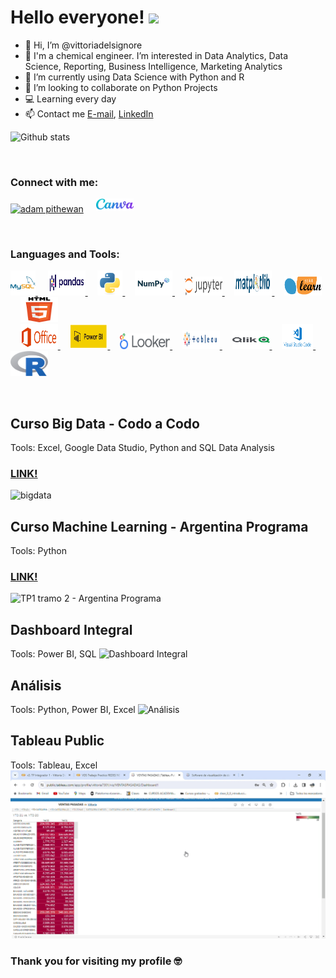 <h1> Hello everyone! <img src = "https://raw.githubusercontent.com/MartinHeinz/MartinHeinz/master/wave.gif" width = 30px> </h1>
<p align='center'>
</p>

- 👋 Hi, I’m @vittoriadelsignore
- 👀 I'm a chemical engineer. I’m interested in Data Analytics, Data Science, Reporting, Business Intelligence, Marketing Analytics
- 🌱 I’m currently using Data Science with Python and R
- 💞️ I’m looking to collaborate on Python Projects
- 💻 Learning every day
- 📫 Contact me [E-mail](mailto:vdelsignore@gmail.com), [LinkedIn](https://www.linkedin.com/in/vittoriadelsignore/)

![Github stats](https://github-readme-stats.vercel.app/api?username=vittoriadelsignore)


<br>

<h3 align="left">Connect with me:</h3>
<p align="left">
  <a href="https://www.linkedin.com/in/vittoriadelsignore/" target="blank"><img align="center"
      src="https://raw.githubusercontent.com/rahuldkjain/github-profile-readme-generator/master/src/images/icons/Social/linked-in-alt.svg"
      alt="adam pithewan" height="30" width="40" /></a>
      &nbsp&nbsp&nbsp <a href="https://vittoriadelsignore.my.canva.site/about" target="_blank" rel="noreferrer"> <img
      src="https://github.com/vittoriadelsignore/vittoriadelsignore/blob/main/Canva_Logo.svg.png"
      alt="canva" width="60" height="20" /> </a>
</p>

<br>

<h3 align="left">Languages and Tools:</h3>
<p align="left"> <a href="https://developer.android.com" target="_blank" rel="noreferrer"> 
<a href="https://www.mysql.com/" target="_blank" rel="noreferrer"> <img
      src="https://raw.githubusercontent.com/devicons/devicon/master/icons/mysql/mysql-original-wordmark.svg"
      alt="mysql" width="40" height="40" /> </a> 
      &nbsp&nbsp&nbsp <a href="https://pandas.pydata.org/" target="_blank" rel="noreferrer"> <img
      src="https://github.com/vittoriadelsignore/vittoriadelsignore/blob/main/pandas.png"
      alt="pandas" width="60" height="40" /> </a>  
      &nbsp&nbsp&nbsp <a href="https://www.python.org" target="_blank" rel="noreferrer"> <img
      src="https://raw.githubusercontent.com/devicons/devicon/master/icons/python/python-original.svg" alt="python"
      width="40" height="40" /> </a>  
      &nbsp&nbsp&nbsp <a href="https://www.numpy.org" target="_blank" rel="noreferrer"> <img
      src="https://github.com/vittoriadelsignore/vittoriadelsignore/blob/main/Logo%20Numpy.png" alt="numpy"
      width="60" height="40" /> </a>  
      &nbsp&nbsp&nbsp <a href="https://www.jupyter.org" target="blank" rel="noreferrer"> <img
      src="https://github.com/vittoriadelsignore/vittoriadelsignore/blob/main/Jupyter.svg" alt="jupyter"
      width="60" height="30" /> </a> 
      &nbsp&nbsp&nbsp <a href="https://www.matplotlib.org" target="_blank" rel="noreferrer"> <img
      src="https://github.com/vittoriadelsignore/vittoriadelsignore/blob/main/Matplotlib.svg" alt="matplotlib"
      width="60" height="40" /> </a> 
      &nbsp&nbsp&nbsp <a href="https://www.scikit-learn.org" target="_blank" rel="noreferrer"> <img
      src="https://github.com/vittoriadelsignore/vittoriadelsignore/blob/main/scikit-learn-logo-small.png" alt="scikit-learn"
      width="60" height="30" /> </a> 
      &nbsp&nbsp&nbsp <a href="https://www.lenguajehtml.com" target="_blank" rel="noreferrer"> <img
      src="https://github.com/vittoriadelsignore/vittoriadelsignore/blob/main/html.png" alt="html"
      width="60" height="40" /> </a> 
      <br>
      &nbsp&nbsp&nbsp <a href="https://www.office.com" target="_blank" rel="noreferrer"> <img
      src="https://github.com/vittoriadelsignore/vittoriadelsignore/blob/main/Office%20Logo.png" alt="Office"
      width="60" height="40" /> </a> 
      &nbsp&nbsp&nbsp <a href="https://powerbi.microsoft.com/es-es/" target="_blank" rel="noreferrer"> <img
      src="https://github.com/vittoriadelsignore/vittoriadelsignore/blob/main/Power%20BI%20Logo.png" alt="Power BI"
      width="60" height="40" /> </a> 
      &nbsp&nbsp&nbsp <a href="https://lookerstudio.google.com/u/0/navigation/reporting" target="_blank" rel="noreferrer"> <img
      src="https://github.com/vittoriadelsignore/vittoriadelsignore/blob/main/Looker%20Logo.png" alt="Looker Studio"
      width="80" height="25" /> </a> 
      &nbsp&nbsp&nbsp <a href="https://www.tableau.com/" target="_blank" rel="noreferrer"> <img
      src="https://github.com/vittoriadelsignore/vittoriadelsignore/blob/main/Tableau%20Logo.png" alt="Tableau"
      width="60" height="30" /> </a> 
      &nbsp&nbsp&nbsp <a href="https://www.qlik.com/us" target="_blank" rel="noreferrer"> <img
      src="https://github.com/vittoriadelsignore/vittoriadelsignore/blob/main/Qlik%20Logo.png" alt="Qlik"
      width="60" height="30" /> </a> 
      &nbsp&nbsp&nbsp <a href="https://code.visualstudio.com/" target="_blank" rel="noreferrer"> <img
      src="https://github.com/vittoriadelsignore/vittoriadelsignore/blob/main/VSC%20Logo.png" alt="Visual Studio Code"
      width="50" height="40" /> </a>
      &nbsp&nbsp&nbsp <a href="https://www.r-project.org/" target="_blank" rel="noreferrer"> <img
      src="https://github.com/vittoriadelsignore/vittoriadelsignore/blob/main/Logo%20R.png" alt="R"
      width="60" height="40" /> </a>
</p>

<br>
  
## Curso Big Data - Codo a Codo 
Tools: Excel, Google Data Studio, Python and SQL Data Analysis 
### [LINK!](https://deepnote.com/@vittoriadelsignore/TP-Final-Integrador-VDS-c04b03e7-afb4-45d4-99ac-cc965e6430ce)
![bigdata](https://github.com/vittoriadelsignore/vittoriadelsignore/blob/main/TP%20Final%20gif.gif)
  
## Curso Machine Learning - Argentina Programa 
Tools: Python
### [LINK!](https://github.com/vittoriadelsignore/CURSO_ARGENTINA_PROGRAMA/blob/master/TRAMO%202/v3.%20TP%20Integrador%201%20-%20Vittoria%20Del%20Signore%20(Individual)%20.ipynb)
![TP1 tramo 2 - Argentina Programa](https://github.com/vittoriadelsignore/CURSO_ARGENTINA_PROGRAMA/blob/master/TRAMO%202/v3.%20TP%20Integrador%201%20-%20Vittoria%20Del%20Signore%20(Individual)%20.ipynb%20-%20Colaboratory%20-%20Google%20Chrome%202024-02-12%2022-28-49.gif)

## Dashboard Integral
Tools: Power BI, SQL
![Dashboard Integral](https://github.com/vittoriadelsignore/Dashboard-Integral/blob/master/MDW%20-%20PowerPoint%202024-02-14%2018-44-10.gif)

## Análisis 
Tools: Python, Power BI, Excel
![Análisis](https://github.com/vittoriadelsignore/vittoriadelsignore/blob/main/Analisis%20Diagnostico%20Bajas%20de%20Carrefour%20(circulo%20super)%20-%20PowerPoint%202024-02-11%2011-59-15.gif)

## Tableau Public 
Tools: Tableau, Excel
![Dashboard](https://github.com/vittoriadelsignore/Tableau_Public/blob/master/VENTAS%20PASADAS%20_%20Tableau%20Public%20-%20Google%20Chrome%202024-02-12%2022-37-24.gif)

### Thank you for visiting my profile 🤓 

<!---
vittoriadelsignore/vittoriadelsignore is a ✨ special ✨ repository because its `README.md` (this file) appears on your GitHub profile.
You can click the Preview link to take a look at your changes.
--->
